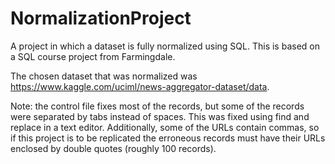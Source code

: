 # NormalizationProject
A project in which a dataset is fully normalized using SQL. This is based on a SQL course project from Farmingdale.

The chosen dataset that was normalized was https://www.kaggle.com/uciml/news-aggregator-dataset/data. 

Note: the control file fixes most of the records, but some of the records were separated by tabs instead of spaces. This was fixed using find and replace in a text editor. Additionally, some of the URLs contain commas, so if this project is to be replicated the erroneous records must have their URLs enclosed by double quotes (roughly 100 records).

